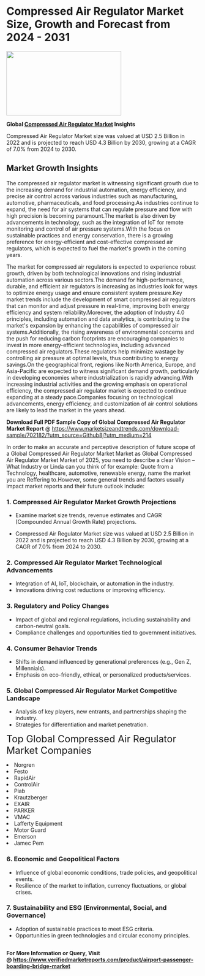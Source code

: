 <H1>Compressed Air Regulator Market Size, Growth and Forecast from 2024 - 2031</H1><img class="aligncenter size-medium wp-image-584254" src="https://thirdeyenews.in/wp-content/uploads/2024/09/Global-Market-Research-300x168.jpeg" alt="" width="300" height="168" /><p><strong>Global&nbsp;<a href="https://www.marketsizeandtrends.com/download-sample/702182/?utm_source=Github8j?utm_medium=214">Compressed Air Regulator Market</a> Insights</strong></p><p>Compressed Air Regulator Market size was valued at USD 2.5 Billion in 2022 and is projected to reach USD 4.3 Billion by 2030, growing at a CAGR of 7.0% from 2024 to 2030.</p><p><h2>Market Growth Insights</h2> <p>The compressed air regulator market is witnessing significant growth due to the increasing demand for industrial automation, energy efficiency, and precise air control across various industries such as manufacturing, automotive, pharmaceuticals, and food processing.As industries continue to expand, the need for air systems that can regulate pressure and flow with high precision is becoming paramount.The market is also driven by advancements in technology, such as the integration of IoT for remote monitoring and control of air pressure systems.With the focus on sustainable practices and energy conservation, there is a growing preference for energy-efficient and cost-effective compressed air regulators, which is expected to fuel the market's growth in the coming years.</p> <p>The market for compressed air regulators is expected to experience robust growth, driven by both technological innovations and rising industrial automation across various sectors.The demand for high-performance, durable, and efficient air regulators is increasing as industries look for ways to optimize energy usage and ensure consistent system pressure.Key market trends include the development of smart compressed air regulators that can monitor and adjust pressure in real-time, improving both energy efficiency and system reliability.Moreover, the adoption of Industry 4.0 principles, including automation and data analytics, is contributing to the market's expansion by enhancing the capabilities of compressed air systems.Additionally, the rising awareness of environmental concerns and the push for reducing carbon footprints are encouraging companies to invest in more energy-efficient technologies, including advanced compressed air regulators.These regulators help minimize wastage by controlling air pressure at optimal levels, thus contributing to energy savings.On the geographical front, regions like North America, Europe, and Asia-Pacific are expected to witness significant demand growth, particularly in developing economies where industrialization is rapidly advancing.With increasing industrial activities and the growing emphasis on operational efficiency, the compressed air regulator market is expected to continue expanding at a steady pace.Companies focusing on technological advancements, energy efficiency, and customization of air control solutions are likely to lead the market in the years ahead.</p> <p><span class=""><strong>Download Full PDF Sample Copy of Global Compressed Air Regulator Market Report</strong> @ <a href="https://www.marketsizeandtrends.com/download-sample/702182/?utm_source=Github8j?utm_medium=214" target="_blank">https://www.marketsizeandtrends.com/download-sample/702182/?utm_source=Github8j?utm_medium=214</a></span></p><p>In order to make an accurate and perceptive description of future scope of a Global&nbsp;Compressed Air Regulator Market Market as Global&nbsp;Compressed Air Regulator Market Market of 2025, you need to describe a clear Vision &ndash; What Industry or Linda can you think of for example: Quote from a Technology, healthcare, automotive, renewable energy, name the market you are Reffering to.However, some general trends and factors usually impact market reports and their future outlook include:</p><h3>1.&nbsp;<strong>Compressed Air Regulator Market Growth Projections</strong></h3><ul><li>Examine market size trends, revenue estimates and CAGR (Compounded Annual Growth Rate) projections.</li><li><p>Compressed Air Regulator Market size was valued at USD 2.5 Billion in 2022 and is projected to reach USD 4.3 Billion by 2030, growing at a CAGR of 7.0% from 2024 to 2030.</p></li></ul><h3>2.&nbsp;<strong>Compressed Air Regulator Market Technological Advancements</strong></h3><ul><li>Integration of AI, IoT, blockchain, or automation in the industry.</li><li>Innovations driving cost reductions or improving efficiency.</li></ul><h3>3.&nbsp;<strong>Regulatory and Policy Changes</strong></h3><ul><li>Impact of global and regional regulations, including sustainability and carbon-neutral goals.</li><li>Compliance challenges and opportunities tied to government initiatives.</li></ul><h3>4.&nbsp;<strong>Consumer Behavior Trends</strong></h3><ul><li>Shifts in demand influenced by generational preferences (e.g., Gen Z, Millennials).</li><li>Emphasis on eco-friendly, ethical, or personalized products/services.</li></ul><h3>5.&nbsp;<strong>Global Compressed Air Regulator Market Competitive Landscape</strong></h3><ul><li>Analysis of key players, new entrants, and partnerships shaping the industry.</li><li>Strategies for differentiation and market penetration.</li></ul><p data-pm-slice="1 1 []"><span style="color: inherit; font-family: inherit; font-size: 25px;">Top Global Compressed Air Regulator Market Companies</span></p><div class="" data-test-id=""><p><li>Norgren</li><li> Festo</li><li> RapidAir</li><li> ControlAir</li><li> Piab</li><li> Krautzberger</li><li> EXAIR</li><li> PARKER</li><li> VMAC</li><li> Lafferty Equipment</li><li> Motor Guard</li><li> Emerson</li><li> Jamec Pem</li></p></div><h3>6.&nbsp;<strong>Economic and Geopolitical Factors</strong></h3><ul><li>Influence of global economic conditions, trade policies, and geopolitical events.</li><li>Resilience of the market to inflation, currency fluctuations, or global crises.</li></ul><h3>7.&nbsp;<strong>Sustainability and ESG (Environmental, Social, and Governance)</strong></h3><ul><li>Adoption of sustainable practices to meet ESG criteria.</li><li>Opportunities in green technologies and circular economy principles.</li></ul><h2><strong style="font-size: 14px;">For More Information or Query, Visit @&nbsp;</strong><a style="background-color: #ffffff; font-size: 14px;" href="https://www.marketsizeandtrends.com/report/compressed-air-regulator-market/" target="_blank">https://www.verifiedmarketreports.com/product/airport-passenger-boarding-bridge-market</a></h2>